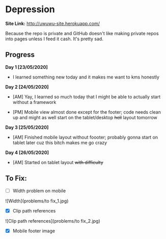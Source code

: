 # Depression

**Site Link:** http://uwuwu-site.herokuapp.com/

Because the repo is private and GitHub doesn't like making private repos into pages unless I feed it cash. It's pretty sad.

## Progress
**Day 1 [23/05/2020]**
- I learned something new today and it makes me want to kms honestly

**Day 2 [24/05/2020]**
- [AM] Yay, I learned so much today that I might be able to actually start without a framework

- [PM] Mobile view almost done except for the footer; code needs clean up and might as well start on the tablet/desktop ~~hell~~ layout tomorrow

**Day 3 [25/05/2020]**
- [AM] Finished mobile layout without foooter; probably gonna start on tablet later cuz this bitch makes me go crazy

**Day 4 [26/05/2020]**
- [AM] Started on tablet layout ~~with difficulty~~

## To Fix:

- [ ] Width problem on mobile

![Width](problems/to fix_1.jpg)

- [x] Clip path references

![Clip path references](problems/to fix_2.jpg)

- [x] Mobile footer image